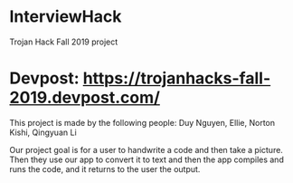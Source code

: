 # InterviewHack
Trojan Hack Fall 2019 project
# Devpost: https://trojanhacks-fall-2019.devpost.com/ 

This project is made by the following people: Duy Nguyen, Ellie, Norton Kishi, Qingyuan Li

Our project goal is for a user to handwrite a code and then take a picture. Then they use our app to convert it to text and then the app compiles and runs the code, and it returns to the user the output.
